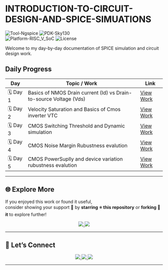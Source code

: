 # INTRODUCTION-TO-CIRCUIT-DESIGN-AND-SPICE-SIMUATIONS
![Tool-Ngspice](https://img.shields.io/badge/Tool-Ngspice-blue)
![PDK-Sky130](https://img.shields.io/badge/PDK-Sky130-orange)  
![Platform-RISC_V_SoC](https://img.shields.io/badge/Platform-RISC--V_SoC-green)
![License](https://img.shields.io/badge/License-GPLv3-red)  

 
Welcome to my day-by-day documentation of SPICE simulation and circuit design work.

##  Daily Progress

| Day | Topic / Work | Link |
|-----|---------------|------|
| 🗓️ Day 1 |Basics of NMOS Drain current (Id) vs Drain-to-source Voltage (Vds)| [View Work](https://github.com/manohargumma/INTRODUCTION-TO-CIRCUIT-DESIGN-AND-SPICE-SIMUATIONS/blob/776d04d3b5fde14072a1ec53d3ef7ac1dbf9e7b6/DAY1/readme.md) |
| 🗓️ Day 2 | Velocity Saturation and Basics of Cmos inverter VTC| [View Work](DAY2/README.md) |
| 🗓️ Day 3 | CMOS Switching Threshold and Dynamic simulation | [View Work](DAY3/README.md) |
| 🗓️ Day 4 | CMOS Noise Margin Rubustness evalution | [View Work](DAY4/README.md) |
| 🗓️ Day 5 | CMOS PowerSuplly and device variation rubustness evalution | [View Work](DAY5/README.md) |

---



## 🌐 Explore More

If you enjoyed this work or found it useful,  
consider showing your support 💖 by **starring ⭐ this repository** or **forking 🔁 it** to explore further!

<p align="center">
  <a href="https://github.com/manohargumma/INTRODUCTION-TO-CIRCUIT-DESIGN-AND-SPICE-SIMUATIONS.git" target="_blank">
    <img src="https://img.shields.io/badge/⭐ Star%20This%20Repo-blue?style=for-the-badge"/>
  </a>
  <a href="https://github.com/manohargumma?tab=repositories" target="_blank">
    <img src="https://img.shields.io/badge/👨‍💻 Explore%20My%20Projects-8A2BE2?style=for-the-badge"/>
  </a>
</p>

---

## 💬 Let’s Connect

<p align="center"> 
  <a href="https://www.linkedin.com/in/manohar-gumma-56920b2b0?lipi=urn%3Ali%3Apage%3Ad_flagship3_profile_view_base_contact_details%3BQDrHZ%2FsISxWSe9PA4xcVSA%3D%3D" target="_blank">
    <img src="https://img.shields.io/badge/LinkedIn-0077B5?style=for-the-badge&logo=linkedin&logoColor=white"/>
  </a>
  <a href="mailto:manohar.manohargumma13@gmail.com">
    <img src="https://img.shields.io/badge/Email-Contact%20Me-D14836?style=for-the-badge&logo=gmail&logoColor=white"/>
  </a>
  <a href="https://github.com/manohargumma" target="_blank">
    <img src="https://img.shields.io/badge/GitHub-Manohar--Gumma-000000?style=for-the-badge&logo=github"/>
  </a>
</p>

---
 

